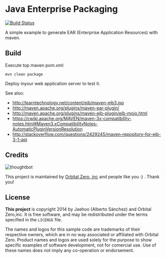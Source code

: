 Java Enterprise Packaging
=============

[![Build Status](https://travis-ci.org/jaehoo/oz-ex-mvn-jee-packaging.png?branch=master)](https://travis-ci.org/jaehoo/oz-ex-jasper-reports)

A simple example to generate EAR (Enterprise Application Resources) with maven.

Build
-----------

Execute top maven pom.xml:

    mvn clean package

Deploy inyour web application server to test it.


See also:

- http://learntechnology.net/content/ejb/maven-ejb3.jsp
- http://maven.apache.org/plugins/maven-ear-plugin/
- http://maven.apache.org/plugins/maven-ejb-plugin/ejb-mojo.html
- https://cwiki.apache.org/MAVEN/maven-3x-compatibility-notes.html#Maven3.xCompatibilityNotes-AutomaticPluginVersionResolution
- http://stackoverflow.com/questions/2429245/maven-repository-for-ejb-3-1-api

Credits
-------

![thoughtbot](https://lh6.googleusercontent.com/-gXFiyKSSZ4E/UewkL6Eez8I/AAAAAAAADpg/Phifd0oafkc/s288/OZ%2520logo.png)

This project is maintained by [Orbital Zero, inc](http://www.orbitalzero.com/community)
and people like you :) . Thank you!

License
-------

**This project** is copyright 2014 by Jaehoo (Alberto Sánchez) and Orbital Zero,inc. It is free software, and may be redistributed under the terms specified in the `LICENSE` file.

The names and logos for this sample code are trademarks of their respective owners, which are in no way associated or affiliated with Orbital Zero. 
Product names and logos are used solely for the purpose to show specific examples of software development, not for comercial use. Use of these names does not imply any co-operation or endorsement. 
